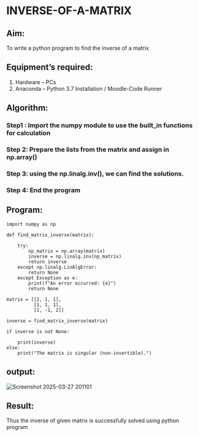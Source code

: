 # INVERSE-OF-A-MATRIX
## Aim:
To write a python program to find the inverse of a matrix
## Equipment’s required:
1. 	Hardware – PCs
2. 	Anaconda – Python 3.7 Installation / Moodle-Code Runner
## Algorithm:
### Step1 : Import the numpy module to use the built_in functions for calculation
### Step 2: Prepare the lists from the matrix and assign in np.array()
### Step 3: using the np.linalg.inv(), we can find the solutions.
### Step 4: End the program

## Program:

```
import numpy as np

def find_matrix_inverse(matrix):

    try:
        np_matrix = np.array(matrix)
        inverse = np.linalg.inv(np_matrix)
        return inverse
    except np.linalg.LinAlgError:
        return None 
    except Exception as e:
        print(f"An error occurred: {e}")
        return None

matrix = [[2, 1, 1],
          [1, 1, 1],
          [1, -1, 2]]

inverse = find_matrix_inverse(matrix)

if inverse is not None:

    print(inverse)
else:
    print("The matrix is singular (non-invertible).")
```
## output:
![Screenshot 2025-03-27 201101](https://github.com/user-attachments/assets/4a74f8ef-ca21-49f1-a894-fba330fe1a64)



## Result:
Thus the inverse of given matrix is successfully solved using python program

